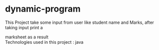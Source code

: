# dynamic-program
This Project take some input from user like student name and  Marks, after taking input print a 

marksheet as a result <br> Technologies used in this project : java

